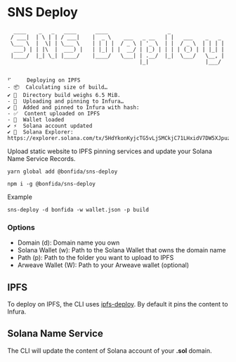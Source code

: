# SNS Deploy

```
  ____    _   _   ____      ____                   _
 / ___|  | \ | | / ___|    |  _ \    ___   _ __   | |   ___    _   _
 \___ \  |  \| | \___ \    | | | |  / _ \ | '_ \  | |  / _ \  | | | |
  ___) | | |\  |  ___) |   | |_| | |  __/ | |_) | | | | (_) | | |_| |
 |____/  |_| \_| |____/    |____/   \___| | .__/  |_|  \___/   \__, |
                                          |_|                  |___/


⠋     Deploying on IPFS
- 📦  Calculating size of build…
✔ 🚚  Directory build weighs 6.5 MiB.
- 📠  Uploading and pinning to Infura…
✔ 📌  Added and pinned to Infura with hash:
- ✅  Content uploaded on IPFS
- 🦄  Wallet loaded
✔ ⚡️  Solana account updated
✔ 🧭  Solana Explorer: https://explorer.solana.com/tx/5HdYkonKyjcTG5vLjSMCkjC71LHxidV7DW5XJpuzCg5QfuHt9wxKcNYrGP9xEew2NrLXV98fRnzt2EgbfL9DXEEH
```

Upload static website to IPFS pinning services and update your Solana Name Service Records.

```
yarn global add @bonfida/sns-deploy
```

```
npm i -g @bonfida/sns-deploy
```

Example

```
sns-deploy -d bonfida -w wallet.json -p build
```

### Options

- Domain (d): Domain name you own
- Solana Wallet (w): Path to the Solana Wallet that owns the domain name
- Path (p): Path to the folder you want to upload to IPFS
- Arweave Wallet (W): Path to your Arweave wallet (optional)

## IPFS

To deploy on IPFS, the CLI uses [ipfs-deploy](https://github.com/ipfs-shipyard/ipfs-deploy). By default it pins the content to Infura.

## Solana Name Service

The CLI will update the content of Solana account of your **.sol** domain.
